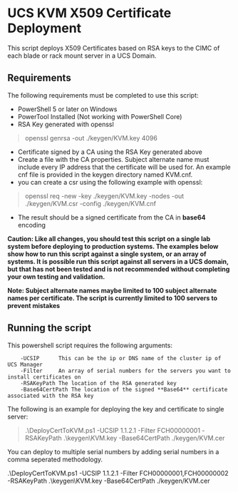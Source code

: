# UCS KVM X509 Certificate Deployment
This script deploys X509 Certificates based on RSA keys to the CIMC of each blade or rack mount server in a UCS Domain.

## Requirements
The following requirements must be completed to use this script:

- PowerShell 5 or later on Windows
- PowerTool Installed (Not working with PowerShell Core)
- RSA Key generated with openssl

>	openssl genrsa -out ./keygen/KVM.key 4096

- Certificate signed by a CA using the RSA Key generated above
 - Create a file with the CA properties. Subject alternate name must include every IP address that the certificate will be used for. An example cnf file is provided in the keygen directory named KVM.cnf.
 - you can create a csr using the following example with openssl:
>	openssl req -new -key ./keygen/KVM.key -nodes -out ./keygen/KVM.csr -config ./keygen/KVM.cnf
 - The result should be a signed certificate from the CA in **base64** encoding

**Caution: Like all changes, you should test this script on a single lab system before deploying to production systems. The examples below show how to run this script against a single system, or an array of systems. It is possible run this script against all servers in a UCS domain, but that has not been tested and is not recommended without completing your own testing and validation.**

**Note: Subject alternate names maybe limited to 100 subject alternate names per certificate. The script is currently limited to 100 servers to prevent mistakes**

## Running the script
This powershell script requires the following arguments:
```
	-UCSIP		This can be the ip or DNS name of the cluster ip of UCS Manager
	-Filter		An array of serial numbers for the servers you want to install certificates on
	-RSAKeyPath	The location of the RSA generated key
	-Base64CertPath	The location of the signed **Base64** certificate associated with the RSA key
```
The following is an example for deploying the key and certificate to single server:

>	.\DeployCertToKVM.ps1 -UCSIP 1.1.2.1 -Filter FCH00000001 -RSAKeyPath .\keygen\KVM.key -Base64CertPath ./keygen/KVM.cer

You can deploy to multiple serial numbers by adding serial numbers in a comma seperated methodology.

.\DeployCertToKVM.ps1 -UCSIP 1.1.2.1 -Filter FCH00000001,FCH00000002 -RSAKeyPath .\keygen\KVM.key -Base64CertPath ./keygen/KVM.cer
